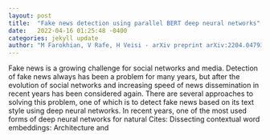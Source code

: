 ```yaml
---
layout: post
title:  "Fake news detection using parallel BERT deep neural networks"
date:   2022-04-16 01:25:48 -0400
categories: jekyll update
author: "M Farokhian, V Rafe, H Veisi - arXiv preprint arXiv:2204.04793, 2022"
---
```

Fake news is a growing challenge for social networks and media. Detection of fake news always has been a problem for many years, but after the evolution of social networks and increasing speed of news dissemination in recent years has been considered again. There are several approaches to solving this problem, one of which is to detect fake news based on its text style using deep neural networks. In recent years, one of the most used forms of deep neural networks for natural Cites: Dissecting contextual word embeddings: Architecture and